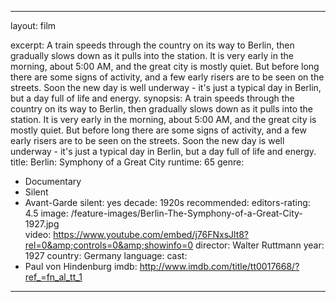 ---

layout: film

excerpt: A train speeds through the country on its way to Berlin, then gradually slows down as it pulls into the station. It is very early in the morning, about 5:00 AM, and the great city is mostly quiet. But before long there are some signs of activity, and a few early risers are to be seen on the streets. Soon the new day is well underway - it's just a typical day in Berlin, but a day full of life and energy.
synopsis: A train speeds through the country on its way to Berlin, then gradually slows down as it pulls into the station. It is very early in the morning, about 5:00 AM, and the great city is mostly quiet. But before long there are some signs of activity, and a few early risers are to be seen on the streets. Soon the new day is well underway - it's just a typical day in Berlin, but a day full of life and energy.
title: Berlin&#58; Symphony of a Great City
runtime: 65
genre: 
- Documentary
- Silent
- Avant-Garde
silent: yes
decade: 1920s
recommended: 
editors-rating: 4.5
image:  /feature-images/Berlin-The-Symphony-of-a-Great-City-1927.jpg  
video: https://www.youtube.com/embed/j76FNxsJlt8?rel=0&amp;controls=0&amp;showinfo=0
director: Walter Ruttmann
year: 1927
country: Germany
language: 
cast:
- Paul von Hindenburg
imdb: http://www.imdb.com/title/tt0017668/?ref_=fn_al_tt_1

---